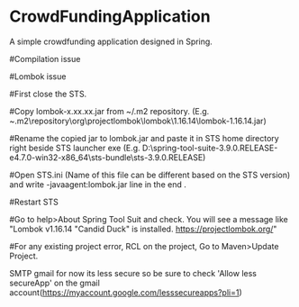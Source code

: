 # CrowdFundingApplication
A simple crowdfunding application designed in Spring.

#Compilation issue

#Lombok issue


#First close the STS.

#Copy lombok-x.xx.xx.jar from ~/.m2 repository. (E.g. ~\.m2\repository\org\projectlombok\lombok\1.16.14\lombok-1.16.14.jar)

#Rename the copied jar to lombok.jar and paste it in STS home directory right beside STS launcher exe (E.g. D:\spring-tool-suite-3.9.0.RELEASE-e4.7.0-win32-x86_64\sts-bundle\sts-3.9.0.RELEASE\)

#Open STS.ini (Name of this file can be different based on the STS version) and write -javaagent:lombok.jar line in the end .

#Restart STS

#Go to help>About Spring Tool Suit and check. You will see a message like "Lombok v1.16.14 "Candid Duck" is installed. https://projectlombok.org/"

#For any existing project error, RCL on the project, Go to Maven>Update Project.

SMTP gmail
for now its less secure so be sure to check 'Allow less secureApp' on the gmail account(https://myaccount.google.com/lesssecureapps?pli=1)

